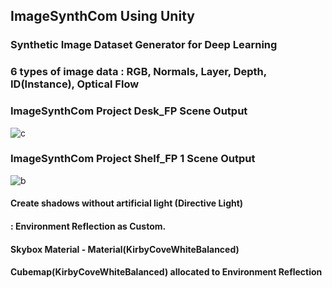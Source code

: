 ## ImageSynthCom Using Unity 
### Synthetic Image Dataset Generator for Deep Learning
###  6 types of image data : RGB, Normals, Layer, Depth, ID(Instance), Optical Flow

### ImageSynthCom Project Desk_FP Scene Output
![c](https://user-images.githubusercontent.com/38905066/119690556-c2e9e100-be84-11eb-970c-bd1a09982e53.PNG)
 
### ImageSynthCom Project Shelf_FP 1 Scene Output
![b](https://user-images.githubusercontent.com/38905066/119690579-c67d6800-be84-11eb-9ade-ae5b09c1dd2e.PNG)

#### Create shadows without artificial light (Directive Light)
#### : Environment Reflection as Custom.

#### Skybox Material - Material(KirbyCoveWhiteBalanced)
#### Cubemap(KirbyCoveWhiteBalanced) allocated to Environment Reflection
